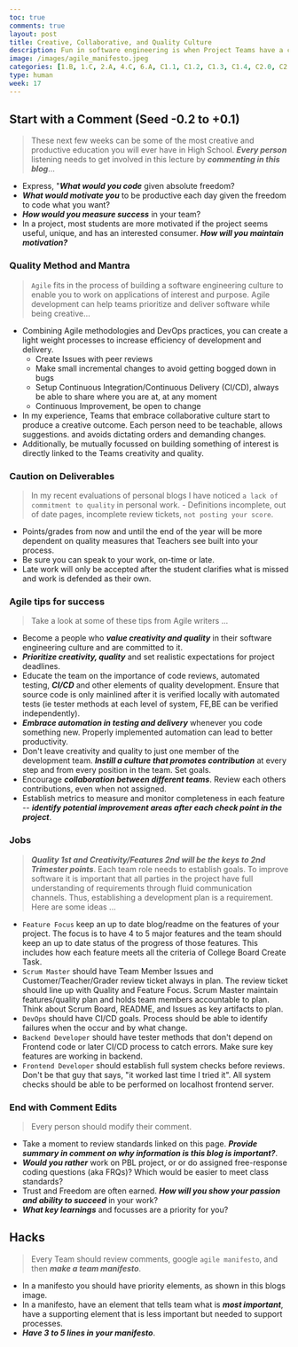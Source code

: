 ```yaml
---
toc: true
comments: true
layout: post
title: Creative, Collaborative, and Quality Culture
description: Fun in software engineering is when Project Teams have a collaborative culture.  My favorite projects inside a company have been when the division is not accountable for Profit and Loss P&L, just responsible for building something to change the world.  Education can create a lot of those creative elements, you learn freely, only accountability is to points/grade.
image: /images/agile_manifesto.jpeg
categories: [1.B, 1.C, 2.A, 4.C, 6.A, C1.1, C1.2, C1.3, C1.4, C2.0, C2.1]
type: human
week: 17
---
```


## Start with a Comment (Seed -0.2 to +0.1)
> These next few weeks can be some of the most creative and productive education you will ever have in High School.  ***Every person*** listening needs to get involved in this lecture by ***commenting in this blog***...
- Express, "***What would you code*** given absolute freedom?
- ***What would motivate you*** to be productive each day given the freedom to code what you want?
- ***How would you measure success*** in your team?
- In a project, most students are more motivated if the project seems useful, unique, and has an interested consumer.  ***How will you maintain motivation?***


### Quality Method and Mantra
> `Agile` fits in the process of building a software engineering culture to enable you to work on applications of interest and purpose. Agile development can help teams prioritize and deliver software while being creative...
- Combining Agile methodologies and DevOps practices, you can create a light weight processes to increase efficiency of development and delivery.
    - Create Issues with peer reviews 
    - Make small incremental changes to avoid getting bogged down in bugs
    - Setup Continuous Integration/Continuous Delivery (CI/CD), always be able to share where you are at, at any moment 
    - Continuous Improvement, be open to change
- In my experience, Teams that embrace collaborative culture start to produce a creative outcome.  Each person need to be teachable, allows suggestions. and avoids dictating orders and demanding changes. 
- Additionally, be mutually focussed on building something of interest is directly linked to the Teams creativity and quality. 

### Caution on Deliverables
> In my recent evaluations of personal blogs I have noticed `a lack of commitment to quality` in personal work.  - Definitions incomplete, out of date pages, incomplete review tickets, `not posting your score`.  
- Points/grades from now and until the end of the year will be more dependent on quality measures that Teachers see built into your process.
- Be sure you can speak to your work, on-time or late.  
- Late work will only be accepted after the student clarifies what is missed and work is defended as their own.

### Agile tips for success
> Take a look at some of these tips from Agile writers ...
- Become a people who ***value creativity and quality*** in their software engineering culture and are committed to it.
- ***Prioritize creativity, quality*** and set realistic expectations for project deadlines.
- Educate the team on the importance of code reviews, automated testing, ***CI/CD*** and other elements of quality development. Ensure that source code is only mainlined after it is verified locally with automated tests (ie tester methods at each level of system, FE,BE can be verified independently).
- ***Embrace automation in testing and delivery*** whenever you code something new. Properly implemented automation can lead to better productivity.
- Don't leave creativity and quality to just one member of the development team. ***Instill a culture that promotes contribution*** at every step and from every position in the team.  Set goals.
- Encourage ***collaboration between different teams***.  Review each others contributions, even when not assigned.
- Establish metrics to measure and monitor completeness in each feature -- ***identify potential improvement areas after each check point in the project***.


### Jobs
> ***Quality 1st and Creativity/Features 2nd will be the keys to 2nd Trimester points***.  Each team role needs to establish goals.  To improve software it is important that all parties in the project have full understanding of requirements through fluid communication channels.  Thus, establishing a development plan is a requirement.  Here are some ideas ...
- `Feature Focus` keep an up to date blog/readme on the features of your project.  The focus is to have 4 to 5 major features and the team should keep an up to date status of the progress of those features.  This includes how each feature meets all the criteria of College Board Create Task.  
- `Scrum Master` should have Team Member Issues and Customer/Teacher/Grader review ticket always in plan.  The review ticket should line up with Quality and Feature Focus.  Scrum Master maintain features/quality plan and holds team members accountable to plan.  Think about Scrum Board, README, and Issues as key artifacts to plan.
- `DevOps` should have CI/CD goals.  Process should be able to identify failures when the occur and by what change.
- `Backend Developer` should have tester methods that don't depend on Frontend code or later CI/CD process to catch errors.  Make sure key features are working in backend.
- `Frontend Developer` should establish full system checks before reviews.  Don't be that guy that says, "it worked last time I tried it".  All system checks should be able to be performed on localhost frontend server.

### End with Comment Edits
> Every person should modify their comment.
- Take a moment to review standards linked on this page.  ***Provide summary in comment on why information is this blog is important?***.
- ***Would you rather*** work on PBL project, or or do assigned free-response coding questions (aka FRQs)?  Which would be easier to meet class standards?
- Trust and Freedom are often earned. ***How will you show your passion and ability to succeed*** in your work?
- ***What key learnings***  and focusses are a priority for you?

## Hacks
> Every Team should review comments, google `agile manifesto`, and then ***make a team manifesto***.  
- In a manifesto you should have priority elements, as shown in this blogs image.
- In a manifesto, have an element that tells team what is ***most important***, have a supporting element that is less important but needed to support processes.
- ***Have 3 to 5 lines in your manifesto***.
